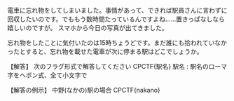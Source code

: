 電車に忘れ物をしてしまいました。事情があって、できれば駅員さんに言わずに回収したいのです。でももう数時間たっているんですよね……置きっぱなしなら嬉しいのですが。
スマホから今日の写真が出てきました。

忘れ物をしたことに気付いたのは15時ちょうどです。まだ誰にも拾われていなかったとすると、忘れ物を載せた電車が次に停まる駅はどこでしょうか。

【解答】
次のフラグ形式で解答してください
CPCTF{駅名}
駅名 : 駅名のローマ字をヘボン式、全て小文字で

【解答の例示】
中野(なかの)駅の場合
CPCTF{nakano}
